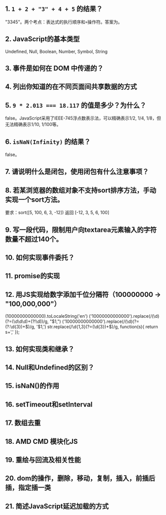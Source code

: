 ## 1. `1 + 2 + "3" + 4 + 5` 的结果？
"3345"。两个考点：表达式的执行顺序和`+`操作符。答案为。

## 2. JavaScript的基本类型
Undefined, Null, Boolean, Number, Symbol, String

## 3. 事件是如何在 DOM 中传递的？

## 4. 列出你知道的在不同页面间共享数据的方式

## 5. `9 * 2.013 === 18.117` 的值是多少？为什么？
false。JavaScript采用了IEEE-745浮点数表示法，可以精确表示1/2, 1/4, 1/8，但无法精确表示1/10, 1/100等。

## 6. `isNaN(Infinity)` 的结果？
false。

## 7. 请说明什么是闭包，使用闭包有什么注意事项？


## 8. 若某浏览器的数组对象不支持sort排序方法，手动实现一个sort方法。
要求：sort([5, 100, 6, 3, -12]) 返回 [-12, 3, 5, 6, 100]

## 9. 写一段代码，限制用户向textarea元素输入的字符数量不超过140个。


## 10. 如何实现事件委托？

## 11. promise的实现

## 12. 用JS实现给数字添加千位分隔符（100000000 -> "100,000,000"）
(10000000000000).toLocaleString('en')
('10000000000000').replace(/(\d)(?=(\d\d\d)+(?!\d))/g, "$1,")
('10000000000000').replace(/(\d)(?=(?:\d{3})+$)/g, '$1,')
str.replace(/\d{1,3}(?=(\d{3})+$)/g, function(s){
    return s+','
});

## 13. 如何实现类和继承？

## 14. Null和Undefined的区别？

## 15. isNaN()的作用

## 16. setTimeout和setInterval

## 17. 数组去重

## 18. AMD CMD 模块化JS

## 19. 重绘与回流及相关性能

## 20. dom的操作，删除，移动，复制，插入，前插后插，指定插一类

## 21. 简述JavaScript延迟加载的方式
